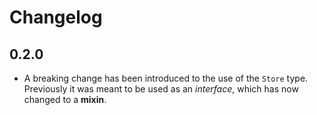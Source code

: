# Changelog

## 0.2.0

- A breaking change has been introduced to the use of the `Store` type. Previously it was meant to be used as an _interface_, which has now changed to a **mixin**.
